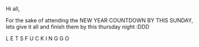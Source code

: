 Hi all, 

For the sake of attending the NEW YEAR COUNTDOWN BY THIS SUNDAY,
lets give it all and finish them by this thursday night :DDD

L E T S  F U C K I N G  G O
